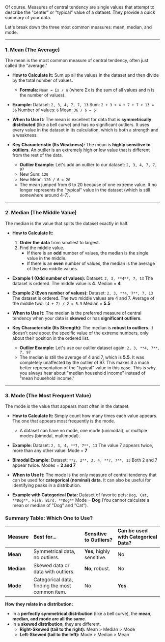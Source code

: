 Of course. Measures of central tendency are single values that attempt to describe the "center" or "typical" value of a dataset. They provide a quick summary of your data.

Let's break down the three most common measures: mean, median, and mode.

---

### 1. Mean (The Average)

The mean is the most common measure of central tendency, often just called the "average."

*   **How to Calculate It:** Sum up all the values in the dataset and then divide by the total number of values.
    *   **Formula:** `Mean = Σx / n` (where Σx is the sum of all values and n is the number of values).

*   **Example:**
    Dataset: `2, 3, 4, 7, 7, 13`
    Sum: `2 + 3 + 4 + 7 + 7 + 13 = 36`
    Number of values: `6`
    Mean: `36 / 6 = 6`

*   **When to Use It:** The mean is excellent for data that is **symmetrically distributed** (like a bell curve) and has no significant outliers. It uses every value in the dataset in its calculation, which is both a strength and a weakness.

*   **Key Characteristic (Its Weakness):** The mean is **highly sensitive to outliers**. An outlier is an extremely high or low value that is different from the rest of the data.

    *   **Outlier Example:** Let's add an outlier to our dataset: `2, 3, 4, 7, 7, 97`
    *   New Sum: `120`
    *   New Mean: `120 / 6 = 20`
    *   The mean jumped from 6 to 20 because of one extreme value. It no longer represents the "typical" value in the dataset (which is still somewhere around 4-7).

---

### 2. Median (The Middle Value)

The median is the value that splits the dataset exactly in half.

*   **How to Calculate It:**
    1.  **Order the data** from smallest to largest.
    2.  Find the middle value.
        *   If there is an **odd** number of values, the median is the single value in the middle.
        *   If there is an **even** number of values, the median is the average of the two middle values.

*   **Example 1 (Odd number of values):**
    Dataset: `2, 3, **4**, 7, 13`
    The dataset is ordered. The middle value is **4**.
    Median = **4**

*   **Example 2 (Even number of values):**
    Dataset: `2, 3, **4, 7**, 7, 13`
    The dataset is ordered. The two middle values are 4 and 7.
    Average of the middle two: `(4 + 7) / 2 = 5.5`
    Median = **5.5**

*   **When to Use It:** The median is the preferred measure of central tendency when your data is **skewed** or has **significant outliers**.

*   **Key Characteristic (Its Strength):** The median is **robust to outliers**. It doesn't care about the specific value of the extreme numbers, only about their position in the ordered list.

    *   **Outlier Example:** Let's use our outlier dataset again: `2, 3, **4, 7**, 7, 97`
    *   The median is still the average of 4 and 7, which is **5.5**. It was completely unaffected by the outlier of 97. This makes it a much better representation of the "typical" value in this case. This is why you always hear about "median household income" instead of "mean household income."

---

### 3. Mode (The Most Frequent Value)

The mode is the value that appears most often in the dataset.

*   **How to Calculate It:** Simply count how many times each value appears. The one that appears most frequently is the mode.
    *   A dataset can have no mode, one mode (unimodal), or multiple modes (bimodal, multimodal).

*   **Example:**
    Dataset: `2, 3, 4, **7, 7**, 13`
    The value 7 appears twice, more than any other value.
    Mode = **7**

*   **Bimodal Example:**
    Dataset: `**2, 2**, 3, 4, **7, 7**, 13`
    Both 2 and 7 appear twice.
    Modes = **2 and 7**

*   **When to Use It:** The mode is the only measure of central tendency that can be used for **categorical (nominal) data**. It can also be useful for identifying peaks in a distribution.

*   **Example with Categorical Data:**
    Dataset of favorite pets: `Dog, Cat, **Dog**, Fish, Bird, **Dog**`
    Mode = **Dog**
    (You cannot calculate a mean or median of "Dog" and "Cat").

### Summary Table: Which One to Use?

| Measure | Best for... | Sensitive to Outliers? | Can be used with Categorical Data? |
| :--- | :--- | :--- | :--- |
| **Mean** | Symmetrical data, no outliers. | **Yes**, highly sensitive. | No |
| **Median** | Skewed data or data with outliers. | **No**, robust. | No |
| **Mode** | Categorical data, finding the most common item. | No | **Yes** |

**How they relate in a distribution:**
*   In a **perfectly symmetrical distribution** (like a bell curve), the **mean, median, and mode are all the same**.
*   In a **skewed distribution**, they are different.
    *   **Right-Skewed (tail to the right):** Mean > Median > Mode
    *   **Left-Skewed (tail to the left):** Mode > Median > Mean